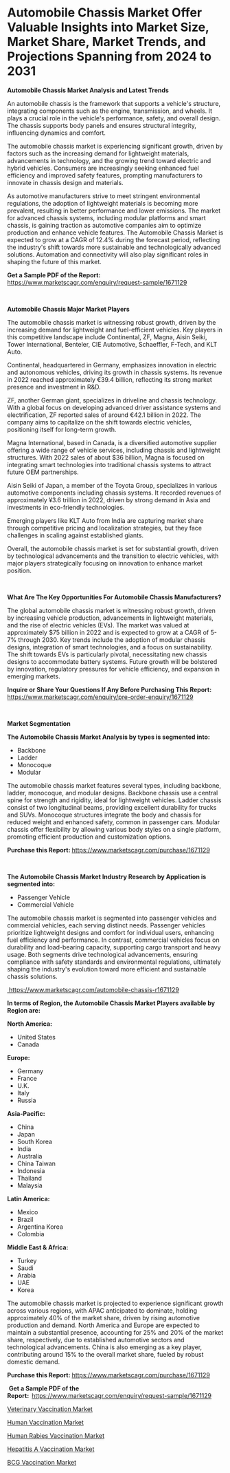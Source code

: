 <p><h1>Automobile Chassis Market Offer Valuable Insights into Market Size, Market Share, Market Trends, and Projections Spanning from 2024 to 2031</h1></p><p><strong>Automobile Chassis Market Analysis and Latest Trends</strong></p>
<p><p>An automobile chassis is the framework that supports a vehicle's structure, integrating components such as the engine, transmission, and wheels. It plays a crucial role in the vehicle's performance, safety, and overall design. The chassis supports body panels and ensures structural integrity, influencing dynamics and comfort.</p><p>The automobile chassis market is experiencing significant growth, driven by factors such as the increasing demand for lightweight materials, advancements in technology, and the growing trend toward electric and hybrid vehicles. Consumers are increasingly seeking enhanced fuel efficiency and improved safety features, prompting manufacturers to innovate in chassis design and materials. </p><p>As automotive manufacturers strive to meet stringent environmental regulations, the adoption of lightweight materials is becoming more prevalent, resulting in better performance and lower emissions. The market for advanced chassis systems, including modular platforms and smart chassis, is gaining traction as automotive companies aim to optimize production and enhance vehicle features. The Automobile Chassis Market is expected to grow at a CAGR of 12.4% during the forecast period, reflecting the industry's shift towards more sustainable and technologically advanced solutions. Automation and connectivity will also play significant roles in shaping the future of this market.</p></p>
<p><strong>Get a Sample PDF of the Report:&nbsp;</strong> <a href="https://www.marketscagr.com/enquiry/request-sample/1671129?utm_campaign=1171&utm_medium=2&utm_source=Github&utm_content=ia&utm_term=10102024&utm_id=automobile-chassis">https://www.marketscagr.com/enquiry/request-sample/1671129</a></p>
<p>&nbsp;</p>
<p><strong>Automobile Chassis Major Market Players</strong></p>
<p><p>The automobile chassis market is witnessing robust growth, driven by the increasing demand for lightweight and fuel-efficient vehicles. Key players in this competitive landscape include Continental, ZF, Magna, Aisin Seiki, Tower International, Benteler, CIE Automotive, Schaeffler, F-Tech, and KLT Auto.</p><p>Continental, headquartered in Germany, emphasizes innovation in electric and autonomous vehicles, driving its growth in chassis systems. Its revenue in 2022 reached approximately €39.4 billion, reflecting its strong market presence and investment in R&D.</p><p>ZF, another German giant, specializes in driveline and chassis technology. With a global focus on developing advanced driver assistance systems and electrification, ZF reported sales of around €42.1 billion in 2022. The company aims to capitalize on the shift towards electric vehicles, positioning itself for long-term growth.</p><p>Magna International, based in Canada, is a diversified automotive supplier offering a wide range of vehicle services, including chassis and lightweight structures. With 2022 sales of about $36 billion, Magna is focused on integrating smart technologies into traditional chassis systems to attract future OEM partnerships.</p><p>Aisin Seiki of Japan, a member of the Toyota Group, specializes in various automotive components including chassis systems. It recorded revenues of approximately ¥3.6 trillion in 2022, driven by strong demand in Asia and investments in eco-friendly technologies.</p><p>Emerging players like KLT Auto from India are capturing market share through competitive pricing and localization strategies, but they face challenges in scaling against established giants.</p><p>Overall, the automobile chassis market is set for substantial growth, driven by technological advancements and the transition to electric vehicles, with major players strategically focusing on innovation to enhance market position.</p></p>
<p>&nbsp;</p>
<p><strong>What Are The Key Opportunities For Automobile Chassis Manufacturers?</strong></p>
<p><p>The global automobile chassis market is witnessing robust growth, driven by increasing vehicle production, advancements in lightweight materials, and the rise of electric vehicles (EVs). The market was valued at approximately $75 billion in 2022 and is expected to grow at a CAGR of 5-7% through 2030. Key trends include the adoption of modular chassis designs, integration of smart technologies, and a focus on sustainability. The shift towards EVs is particularly pivotal, necessitating new chassis designs to accommodate battery systems. Future growth will be bolstered by innovation, regulatory pressures for vehicle efficiency, and expansion in emerging markets.</p></p>
<p><strong>Inquire or Share Your Questions If Any Before Purchasing This Report:</strong> <a href="https://www.marketscagr.com/enquiry/pre-order-enquiry/1671129?utm_campaign=1171&utm_medium=2&utm_source=Github&utm_content=ia&utm_term=10102024&utm_id=automobile-chassis">https://www.marketscagr.com/enquiry/pre-order-enquiry/1671129</a></p>
<p>&nbsp;</p>
<p><strong>Market Segmentation</strong></p>
<p><strong>The Automobile Chassis Market Analysis by types is segmented into:</strong></p>
<p><ul><li>Backbone</li><li>Ladder</li><li>Monocoque</li><li>Modular</li></ul></p>
<p><p>The automobile chassis market features several types, including backbone, ladder, monocoque, and modular designs. Backbone chassis use a central spine for strength and rigidity, ideal for lightweight vehicles. Ladder chassis consist of two longitudinal beams, providing excellent durability for trucks and SUVs. Monocoque structures integrate the body and chassis for reduced weight and enhanced safety, common in passenger cars. Modular chassis offer flexibility by allowing various body styles on a single platform, promoting efficient production and customization options.</p></p>
<p><strong>Purchase this Report:&nbsp;</strong><a href="https://www.marketscagr.com/purchase/1671129?utm_campaign=1171&utm_medium=2&utm_source=Github&utm_content=ia&utm_term=10102024&utm_id=automobile-chassis">https://www.marketscagr.com/purchase/1671129</a></p>
<p>&nbsp;</p>
<p><strong>The Automobile Chassis Market Industry Research by Application is segmented into:</strong></p>
<p><ul><li>Passenger Vehicle</li><li>Commercial Vehicle</li></ul></p>
<p><p>The automobile chassis market is segmented into passenger vehicles and commercial vehicles, each serving distinct needs. Passenger vehicles prioritize lightweight designs and comfort for individual users, enhancing fuel efficiency and performance. In contrast, commercial vehicles focus on durability and load-bearing capacity, supporting cargo transport and heavy usage. Both segments drive technological advancements, ensuring compliance with safety standards and environmental regulations, ultimately shaping the industry's evolution toward more efficient and sustainable chassis solutions.</p></p>
<p><a href="https://www.marketscagr.com/automobile-chassis-r1671129?utm_campaign=1171&utm_medium=2&utm_source=Github&utm_content=ia&utm_term=10102024&utm_id=automobile-chassis">&nbsp;https://www.marketscagr.com/automobile-chassis-r1671129</a></p>
<p><strong>In terms of Region, the Automobile Chassis Market Players available by Region are:</strong></p>
<p>
    <p> <strong> North America: </strong>
        <ul>
            <li>United States</li>
            <li>Canada</li>
        </ul>
        </p> 
    <p> <strong> Europe: </strong>
        <ul>
            <li>Germany</li>
            <li>France</li>
            <li>U.K.</li>
            <li>Italy</li>
            <li>Russia</li>
        </ul>
        </p> 
    <p> <strong> Asia-Pacific: </strong>
        <ul>
            <li>China</li>
            <li>Japan</li>
            <li>South Korea</li>
            <li>India</li>
            <li>Australia</li>
            <li>China Taiwan</li>
            <li>Indonesia</li>
            <li>Thailand</li>
            <li>Malaysia</li>
        </ul>
        </p> 
    <p> <strong> Latin America: </strong>
        <ul>
            <li>Mexico</li>
            <li>Brazil</li>
            <li>Argentina Korea</li>
            <li>Colombia</li>
        </ul>
        </p> 
    <p> <strong> Middle East & Africa: </strong>
        <ul>
            <li>Turkey</li>
            <li>Saudi</li>
            <li>Arabia</li>
            <li>UAE</li>
            <li>Korea</li>
        </ul>
    </p>
    </p>
<p><p>The automobile chassis market is projected to experience significant growth across various regions, with APAC anticipated to dominate, holding approximately 40% of the market share, driven by rising automotive production and demand. North America and Europe are expected to maintain a substantial presence, accounting for 25% and 20% of the market share, respectively, due to established automotive sectors and technological advancements. China is also emerging as a key player, contributing around 15% to the overall market share, fueled by robust domestic demand.</p></p>
<p><strong>Purchase this Report: </strong><a href="https://www.marketscagr.com/purchase/1671129?utm_campaign=1171&utm_medium=2&utm_source=Github&utm_content=ia&utm_term=10102024&utm_id=automobile-chassis">https://www.marketscagr.com/purchase/1671129</a></p>
<p>&nbsp;<strong>Get a Sample PDF of the Report:&nbsp;&nbsp;</strong><a href="https://www.marketscagr.com/enquiry/request-sample/1671129?utm_campaign=1171&utm_medium=2&utm_source=Github&utm_content=ia&utm_term=10102024&utm_id=automobile-chassis">https://www.marketscagr.com/enquiry/request-sample/1671129</a></p>
<p><strong></strong></p>
<p><p><a href="https://www.linkedin.com/pulse/future-veterinary-vaccination-market-global-forecast-trends-v1gbf?utm_campaign=1171&utm_medium=2&utm_source=Github&utm_content=ia&utm_term=10102024&utm_id=automobile-chassis">Veterinary Vaccination Market</a></p><p><a href="https://www.linkedin.com/pulse/human-vaccination-market-analysis-report-global-insights-region-nqkxc?utm_campaign=1171&utm_medium=2&utm_source=Github&utm_content=ia&utm_term=10102024&utm_id=automobile-chassis">Human Vaccination Market</a></p><p><a href="https://www.linkedin.com/pulse/human-rabies-vaccination-market-global-regional-analysis-jkh4f?utm_campaign=1171&utm_medium=2&utm_source=Github&utm_content=ia&utm_term=10102024&utm_id=automobile-chassis">Human Rabies Vaccination Market</a></p><p><a href="https://www.linkedin.com/pulse/global-hepatitis-vaccination-market-trends-analysis-future-growth-moryc?utm_campaign=1171&utm_medium=2&utm_source=Github&utm_content=ia&utm_term=10102024&utm_id=automobile-chassis">Hepatitis A Vaccination Market</a></p><p><a href="https://www.linkedin.com/pulse/pulse-bcg-vaccination-rhythms-change-market-resonance-2024-2031-odfof?utm_campaign=1171&utm_medium=2&utm_source=Github&utm_content=ia&utm_term=10102024&utm_id=automobile-chassis">BCG Vaccination Market</a></p></p>